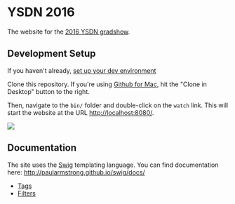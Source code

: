# YSDN 2016

The website for the [2016 YSDN gradshow](http://ysdn2016.com).

## Development Setup

If you haven't already, [set up your dev environment](https://github.com/ysdn-2016/wiki/blob/master/development-guide.md#setup)

Clone this repository. If you're using [Github for Mac](https://desktop.github.com/), hit the "Clone in Desktop" button to the right.

Then, navigate to the `bin/` folder and double-click on the `watch` link. This will start the website at the URL [http://localhost:8080/](http://localhost:8080/).

![](https://cloud.githubusercontent.com/assets/303731/11110658/b07e2010-88cc-11e5-9eca-b07bd85e67c3.gif)

## Documentation

The site uses the [Swig](http://paularmstrong.github.io/swig/docs/) templating language. You can find documentation here: http://paularmstrong.github.io/swig/docs/

* [Tags](http://paularmstrong.github.io/swig/docs/tags/)
* [Filters](http://paularmstrong.github.io/swig/docs/filters/)
